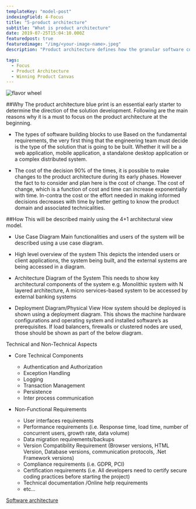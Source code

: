 ```yaml
---
templateKey: "model-post"
indexingField: 4-Focus
title: "5-product architecture"
subtitle: "What is product architecture"
date: 2019-07-25T15:04:10.000Z
featuredpost: true
featuredimage: "/img/<your-image-name>.jpeg"
description: "Product architecture defines how the granular software components are engineered and organized together in a software deployment echo system to achieve the optimal value delivery of the features in demand. The product architecture disciplines shall mainly be governed by the product development requirements under the moderation of industry best practices associated with the selected technologies, services and relevant regulations."

tags:
  - Focus
  - Product Architecture
  - Winning Product Canvas
---
```


![flavor wheel](/img/<your-image-name>.jpeg)

##Why
The product architecture blue print is an essential early starter to determine the direction of the solution development. Following are the main reasons why it is a must to focus on the product architecture at the beginning.

- The types of software building blocks to use
  Based on the fundamental requirements, the very first thing that the engineering team must decide is the type of the solution that is going to be built. Whether it will be a web application, mobile application, a standalone desktop application or a complex distributed system.

- The cost of the decision
  90% of the times, it is possible to make changes to the product architecture during its early phases. However the fact to to consider and plan here is the cost of change. The cost of change, which is a function of cost and time can increase exponentially with time. In-contra the cost or the effort needed in making informed decisions decreases with time by better getting to know the product domain and associated technicalities.

##How
This will be described mainly using the 4+1 architectural view model.

- Use Case Diagram
  Main functionalities and users of the system will be described using a use case diagram.

- High level overview of the system
  This depicts the intended users or client applications, the system being built, and the external systems are being accessed in a diagram.

- Architecture Diagram of the System
  This needs to show key architectural components of the system
  e.g. Monolithic system with N layered architecture, A micro services-based system to be accessed by external banking systems

- Deployment Diagram/Physical View
  How system should be deployed is shown using a deployment diagram. This shows the machine hardware configurations and operating system and installed software’s as prerequisites. If load balancers, firewalls or clustered nodes are used, those should be shown as part of the below diagram.

Technical and Non-Technical Aspects

- Core Technical Components

  - Authentication and Authorization
  - Exception Handling
  - Logging
  - Transaction Management
  - Persistence
  - Inter process communication

- Non-Functional Requirements
  - User interfaces requirements
  - Performance requirements (i.e. Response time, load time, number of concurrent users, growth rate, data volume)
  - Data migration requirements/backups
  - Version Compatibility Requirement (Browser versions, HTML Version, Database versions, communication protocols, .Net Framework versions)
  - Compliance requirements (i.e. GDPR, PCI)
  - Certification requirements (i.e. All developers need to certify secure coding practices before starting the project)
  - Technical documentation /Online help requirements
  - etc...

[Software architecture](https://en.wikipedia.org/wiki/Software_architecture)
